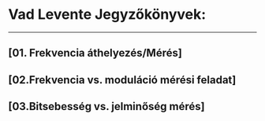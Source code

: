 # Vad Levente Jegyzőkönyvek:

---

## [01. Frekvencia áthelyezés/Mérés]



## [02.Frekvencia vs. moduláció mérési feladat]



## [03.Bitsebesség vs. jelminőség mérés]